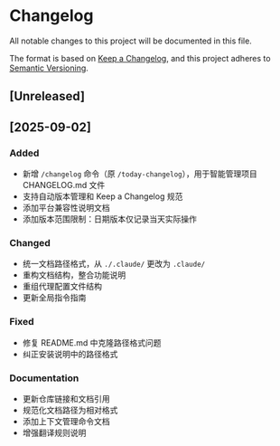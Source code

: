 # Changelog

All notable changes to this project will be documented in this file.

The format is based on [Keep a Changelog](https://keepachangelog.com/en/1.0.0/),
and this project adheres to [Semantic Versioning](https://semver.org/spec/v2.0.0.html).

## [Unreleased]

## [2025-09-02]

### Added
- 新增 `/changelog` 命令（原 `/today-changelog`），用于智能管理项目 CHANGELOG.md 文件
- 支持自动版本管理和 Keep a Changelog 规范
- 添加平台兼容性说明文档
- 添加版本范围限制：日期版本仅记录当天实际操作

### Changed
- 统一文档路径格式，从 `./.claude/` 更改为 `.claude/`
- 重构文档结构，整合功能说明
- 重组代理配置文件结构
- 更新全局指令指南

### Fixed
- 修复 README.md 中克隆路径格式问题
- 纠正安装说明中的路径格式

### Documentation
- 更新仓库链接和文档引用
- 规范化文档路径为相对格式
- 添加上下文管理命令文档
- 增强翻译规则说明